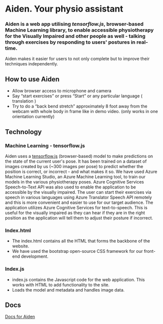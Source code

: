# Aiden. Your physio assistant

### Aiden is a web app utilising **_tensorflow.js_**, browser-based Machine Learning library, to enable accessible physiotherapy for the Visually Impaired and other people as well - talking through exercises by responding to users' postures in real-time.

Aiden makes it easier for users to not only complete but to improve their techniques independently.

## How to use Aiden

-   Allow browser access to microphone and camera
-   Say “start exercises” or press “Start” or any particular language ( translation )
-   Try to do a “back bend stretch” approximately 8 foot away from the webcam with whole body in frame like in demo video. (only works in one orientation currently)

## Technology

### Machine Learning - tensorflow.js

Aiden uses a [tensorflow.js](https://www.tensorflow.org/js)  (browser-based) model to make predictions on the state of the current user's pose. It has been trained on a dataset of images created by us (~300 images per pose) to predict whether the position is correct, or incorrect - and what makes it so.
We have used Azure Machine Learning Studio, an Azure Machine Learning tool, to train our models in the various physiotherapy poses.
Azure Cognitive Services Speech-to-Text API was also used to enable the application to be accessible by the visually impaired. The user can start their exercises via speech in various languages using Azure Translator Speech API remotely and this is more convenient and easier to use for our target audience.
The application utilizes Azure Cognitive Services for text-to-speech. This is useful for the visually impaired as they can hear if they are in the right position as the application will tell them to adjust their posture if incorrect.

### Index.html

-   The index.html contains all the HTML that forms the backbone of the website.
-   We have used the bootstrap open-source CSS framework for our front-end development.

### Index.js

-   index.js contains the Javascript code for the web application. This works with HTML to add functionality to the site.
-   Loads the model and metadata and handles image data.

## Docs 

[Docs for Aiden](https://docs.google.com/document/d/1IxJhEJogv0XJBAPvENuT_G3PnG_-fyHArZoxO5YcJ6M/edit?usp=sharing)
